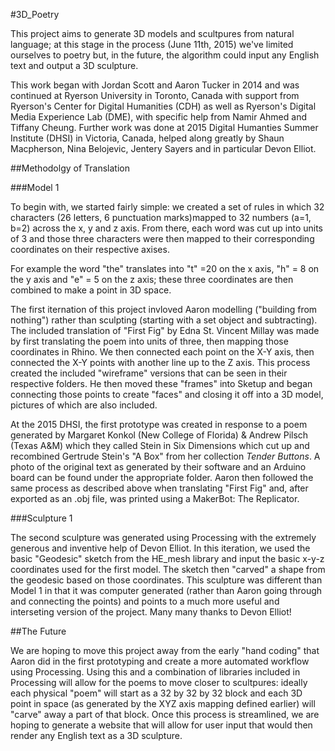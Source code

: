 #3D_Poetry

This project aims to generate 3D models and scultpures from natural language; at this stage in the process (June 11th, 2015) we've limited ourselves to poetry but, in the future, the algorithm could input any English text and output a 3D sculpture.  

This work began with Jordan Scott and Aaron Tucker in 2014 and was continued at Ryerson University in Toronto, Canada with support from Ryerson's Center for Digital Humanities (CDH) as well as Ryerson's Digital Media Experience Lab (DME), with specific help from Namir Ahmed and Tiffany Cheung. Further work was done at 2015 Digital Humanties Summer Institute (DHSI) in Victoria, Canada, helped along greatly by Shaun Macpherson, Nina Belojevic, Jentery Sayers and in particular Devon Elliot. 

##Methodolgy of Translation

###Model 1

To begin with, we started fairly simple: we created a set of rules in which 32 characters (26 letters, 6 punctuation marks)mapped to 32 numbers (a=1, b=2) across the x, y and z axis. From there, each word was cut up into units of 3 and those three characters were then mapped to their corresponding coordinates on their respective axises.

For example the word "the" translates into "t" =20 on the x axis, "h" = 8 on the y axis and "e" = 5 on the z axis; these three coordinates are then combined to make a point in 3D space. 

The first iternation of this project invloved Aaron modelling ("building from nothing") rather than sculpting (starting with a set object and subtracting). The included translation of "First Fig" by Edna St. Vincent Millay was made by first translating the poem into units of three, then mapping those coordinates in Rhino. We then connected each point on the X-Y axis, then connected the X-Y points with another line up to the Z axis. This process created the included "wireframe" versions that can be seen in their respective folders. He then moved these "frames" into Sketup and began connecting those points to create "faces" and closing it off into a 3D model, pictures of which are also included. 

At the 2015 DHSI, the first prototype was created in response to a poem generated by Margaret Konkol (New College of Florida) & Andrew Pilsch (Texas A&M) which they called Stein in Six Dimensions which cut up and recombined Gertrude Stein's "A Box" from her collection *Tender Buttons*. A photo of the original text as generated by their software and an Arduino board can be found under the appropriate folder. Aaron then followed the same process as described above when translating "First Fig" and, after exported as an .obj file, was printed using a MakerBot: The Replicator.

###Sculpture 1

The second sculpture was generated using Processing with the extremely generous and inventive help of Devon Elliot. In this iteration, we used the basic "Geodesic" sketch from the HE_mesh library and input the basic x-y-z coordinates used for the first model. The sketch then "carved" a shape from the geodesic based on those coordinates. This sculpture was different than Model 1 in that it was computer generated (rather than Aaron going through and connecting the points) and points to a much more useful and interseting version of the project. Many many thanks to Devon Elliot!

##The Future

We are hoping to move this project away from the early "hand coding" that Aaron did in the first prototyping and create a more automated workflow using Processing. Using this and a combination of libraries included in Processing will allow for the poems to move closer to scultpures: ideally each physical "poem" will start as a 32 by 32 by 32 block and each 3D point in space (as generated by the XYZ axis mapping defined earlier) will "carve" away a part of that block. Once this process is streamlined, we are hoping to generate a website that will allow for user input that would then render any English text as a 3D sculpture. 

